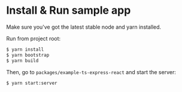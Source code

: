 # Install & Run sample app

Make sure you've got the latest stable node and yarn installed.

Run from project root:

```bash
$ yarn install
$ yarn bootstrap
$ yarn build

```

Then, go to `packages/example-ts-express-react` and start the server:

```bash
$ yarn start:server 
```

